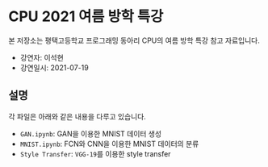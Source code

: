 # CPU 2021 여름 방학 특강
본 저장소는 평택고등학교 프로그래밍 동아리 CPU의 여름 방학 특강 참고 자료입니다.
* 강연자: 이석현
* 강연일시: 2021-07-19

## 설명
각 파일은 아래와 같은 내용을 다루고 있습니다.
* `GAN.ipynb`: GAN을 이용한 MNIST 데이터 생성
* `MNIST.ipynb`: FCN와 CNN을 이용한 MNIST 데이터의 분류
* `Style Transfer`: `VGG-19`를 이용한 style transfer
